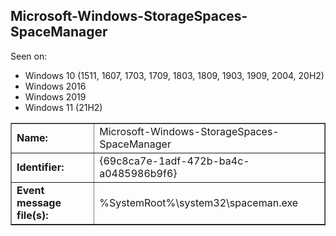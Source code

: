 ## Microsoft-Windows-StorageSpaces-SpaceManager

Seen on:
* Windows 10 (1511, 1607, 1703, 1709, 1803, 1809, 1903, 1909, 2004, 20H2)
* Windows 2016
* Windows 2019
* Windows 11 (21H2)

<table border="1" class="docutils">
  <tbody>
    <tr>
      <td><b>Name:</b></td>
      <td>Microsoft-Windows-StorageSpaces-SpaceManager</td>
    </tr>
    <tr>
      <td><b>Identifier:</b></td>
      <td>{69c8ca7e-1adf-472b-ba4c-a0485986b9f6}</td>
    </tr>
    <tr>
      <td><b>Event message file(s):</b></td>
      <td>%SystemRoot%\system32\spaceman.exe</td>
    </tr>
  </tbody>
</table>

&nbsp;

